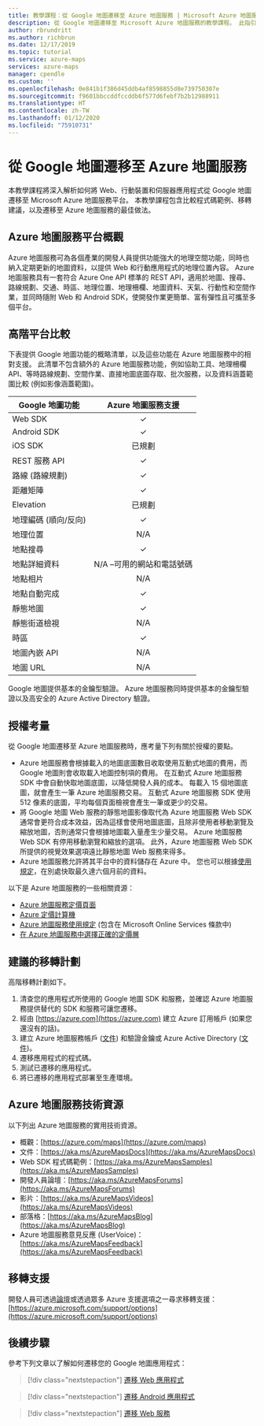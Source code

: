 ```yaml
---
title: 教學課程：從 Google 地圖遷移至 Azure 地圖服務 | Microsoft Azure 地圖服務
description: 從 Google 地圖遷移至 Microsoft Azure 地圖服務的教學課程。 此指引會引導您切換至 Azure 地圖服務 API 和 SDK。
author: rbrundritt
ms.author: richbrun
ms.date: 12/17/2019
ms.topic: tutorial
ms.service: azure-maps
services: azure-maps
manager: cpendle
ms.custom: ''
ms.openlocfilehash: 0e841b1f386d45ddb4af8598855d8e739750307e
ms.sourcegitcommit: f9601bbccddfccddb6f577d6febf7b2b12988911
ms.translationtype: HT
ms.contentlocale: zh-TW
ms.lasthandoff: 01/12/2020
ms.locfileid: "75910731"
---
```

# <a name="migrate-from-google-maps-to-azure-maps"></a>從 Google 地圖遷移至 Azure 地圖服務

本教學課程將深入解析如何將 Web、行動裝置和伺服器應用程式從 Google 地圖遷移至 Microsoft Azure 地圖服務平台。 本教學課程包含比較程式碼範例、移轉建議，以及遷移至 Azure 地圖服務的最佳做法。

## <a name="azure-maps-platform-overview"></a>Azure 地圖服務平台概觀

Azure 地圖服務可為各個產業的開發人員提供功能強大的地理空間功能，同時也納入定期更新的地圖資料，以提供 Web 和行動應用程式的地理位置內容。 Azure 地圖服務具有一套符合 Azure One API 標準的 REST API，適用於地圖、搜尋、路線規劃、交通、時區、地理位置、地理柵欄、地圖資料、天氣、行動性和空間作業，並同時隨附 Web 和 Android SDK，使開發作業更簡單、富有彈性且可攜至多個平台。

## <a name="high-level-platform-comparison"></a>高階平台比較

下表提供 Google 地圖功能的概略清單，以及這些功能在 Azure 地圖服務中的相對支援。 此清單不包含額外的 Azure 地圖服務功能，例如協助工具、地理柵欄 API、等時路線規劃、空間作業、直接地圖底圖存取、批次服務，以及資料涵蓋範圍比較 (例如影像涵蓋範圍)。

| Google 地圖功能         | Azure 地圖服務支援                     |
|-----------------------------|:--------------------------------------:|
| Web SDK                     | ✓                                      |
| Android SDK                 | ✓                                      |
| iOS SDK                     | 已規劃                                |
| REST 服務 API           | ✓                                      |
| 路線 (路線規劃)        | ✓                                      |
| 距離矩陣             | ✓                                      |
| Elevation                   | 已規劃                                |
| 地理編碼 (順向/反向) | ✓                                      |
| 地理位置                 | N/A                                    |
| 地點搜尋               | ✓                                      |
| 地點詳細資料              | N/A –可用的網站和電話號碼 |
| 地點相片               | N/A                                    |
| 地點自動完成          | ✓                                      |
| 靜態地圖                 | ✓                                      |
| 靜態街道檢視          | N/A                                    |
| 時區                   | ✓                                      |
| 地圖內嵌 API           | N/A                                    |
| 地圖 URL                    | N/A                                    |

Google 地圖提供基本的金鑰型驗證。 Azure 地圖服務同時提供基本的金鑰型驗證以及高安全的 Azure Active Directory 驗證。

## <a name="licensing-considerations"></a>授權考量

從 Google 地圖遷移至 Azure 地圖服務時，應考量下列有關於授權的要點。

- Azure 地圖服務會根據載入的地圖底圖數目收取使用互動式地圖的費用，而 Google 地圖則會收取載入地圖控制項的費用。 在互動式 Azure 地圖服務 SDK 中會自動快取地圖底圖，以降低開發人員的成本。 每載入 15 個地圖底圖，就會產生一筆 Azure 地圖服務交易。 互動式 Azure 地圖服務 SDK 使用 512 像素的底圖，平均每個頁面檢視會產生一筆或更少的交易。
- 將 Google 地圖 Web 服務的靜態地圖影像取代為 Azure 地圖服務 Web SDK 通常會更符合成本效益，因為這樣會使用地圖底圖，且除非使用者移動瀏覽及縮放地圖，否則通常只會根據地圖載入量產生少量交易。 Azure 地圖服務 Web SDK 有停用移動瀏覽和縮放的選項。 此外，Azure 地圖服務 Web SDK 所提供的視覺效果選項遠比靜態地圖 Web 服務來得多。
- Azure 地圖服務允許將其平台中的資料儲存在 Azure 中。 您也可以根據[使用規定](https://www.microsoftvolumelicensing.com/DocumentSearch.aspx?Mode=3&DocumentTypeId=46)，在別處快取最久達六個月前的資料。

以下是 Azure 地圖服務的一些相關資源：

- [Azure 地圖服務定價頁面](https://azure.microsoft.com/pricing/details/azure-maps/)
- [Azure 定價計算機](https://azure.microsoft.com/pricing/calculator/?service=azure-maps)
- [Azure 地圖服務使用規定](https://www.microsoftvolumelicensing.com/DocumentSearch.aspx?Mode=3&DocumentTypeId=46) (包含在 Microsoft Online Services 條款中)
- [在 Azure 地圖服務中選擇正確的定價層](https://docs.microsoft.com/azure/azure-maps/choose-pricing-tier)

## <a name="suggested-migration-plan"></a>建議的移轉計劃

高階移轉計劃如下。

1. 清查您的應用程式所使用的 Google 地圖 SDK 和服務，並確認 Azure 地圖服務提供替代的 SDK 和服務可讓您遷移。
2. 經由 [https://azure.com](https://azure.com) 建立 Azure 訂用帳戶 (如果您還沒有的話)。
3. 建立 Azure 地圖服務帳戶 ([文件](https://docs.microsoft.com/azure/azure-maps/how-to-manage-account-keys)) 和驗證金鑰或 Azure Active Directory ([文件](https://docs.microsoft.com/azure/azure-maps/how-to-manage-authentication))。
4. 遷移應用程式的程式碼。
5. 測試已遷移的應用程式。
6. 將已遷移的應用程式部署至生產環境。

## <a name="azure-maps-technical-resources"></a>Azure 地圖服務技術資源

以下列出 Azure 地圖服務的實用技術資源。

- 概觀：[https://azure.com/maps](https://azure.com/maps)
- 文件：[https://aka.ms/AzureMapsDocs](https://aka.ms/AzureMapsDocs)
- Web SDK 程式碼範例：[https://aka.ms/AzureMapsSamples](https://aka.ms/AzureMapsSamples)
- 開發人員論壇：[https://aka.ms/AzureMapsForums](https://aka.ms/AzureMapsForums)
- 影片：[https://aka.ms/AzureMapsVideos](https://aka.ms/AzureMapsVideos)
- 部落格：[https://aka.ms/AzureMapsBlog](https://aka.ms/AzureMapsBlog)
- Azure 地圖服務意見反應 (UserVoice)：[https://aka.ms/AzureMapsFeedback](https://aka.ms/AzureMapsFeedback)

## <a name="migration-support"></a>移轉支援

開發人員可透過[論壇](https://aka.ms/AzureMapsForums)或透過眾多 Azure 支援選項之一尋求移轉支援：[https://azure.microsoft.com/support/options](https://azure.microsoft.com/support/options)

## <a name="next-steps"></a>後續步驟

參考下列文章以了解如何遷移您的 Google 地圖應用程式：

> [!div class="nextstepaction"]
> [遷移 Web 應用程式](migrate-from-google-maps-web-app.md)

> [!div class="nextstepaction"]
> [遷移 Android 應用程式](migrate-from-google-maps-android-app.md)

> [!div class="nextstepaction"]
> [遷移 Web 服務](migrate-from-google-maps-web-services.md)
